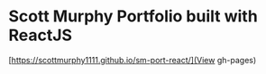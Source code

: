 # Scott Murphy Portfolio built with ReactJS

[https://scottmurphy1111.github.io/sm-port-react/](View gh-pages)